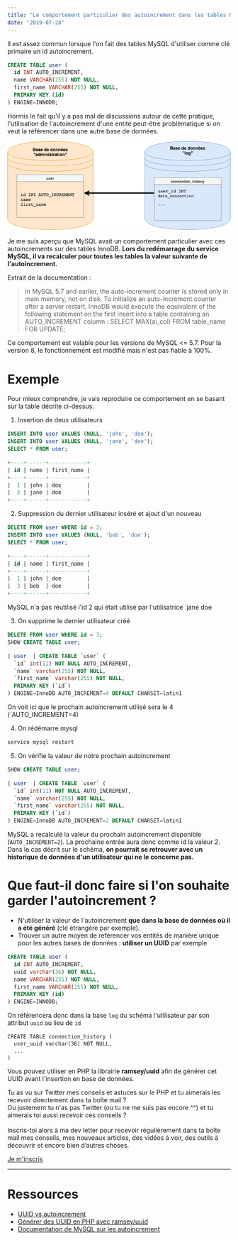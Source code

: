 ```yaml
---
title: "Le comportement particulier des autoincrement dans les tables MySQL InnoDB"
date: "2019-07-28"
---
```


Il est assez commun lorsque l'on fait des tables MySQL d'utiliser comme clé primaire un id autoincrement.

```SQL
CREATE TABLE user (
  id INT AUTO_INCREMENT,
  name VARCHAR(255) NOT NULL,
  first_name VARCHAR(255) NOT NULL,
  PRIMARY KEY (id)
) ENGINE=INNODB;
```

Hormis le fait qu'il y a pas mal de discussions autour de cette pratique, l'utilisation de l'autoincrement d'une entité peut-être problèmatique si on veut la référencer dans une autre base de données.

![Schéma base de données](./mysql_autoincrement.png)

Je me suis aperçu que MySQL avait un comportement particulier avec ces autoincrements sur des tables InnoDB. **Lors du redémarrage du service MySQL, il va recalculer pour toutes les tables la valeur suivante de l'autoincrement.**

Extrait de la documentation :

> In MySQL 5.7 and earlier, the auto-increment counter is stored only in main memory, not on disk. To initialize an auto-increment counter after a server restart, InnoDB would execute the equivalent of the following statement on the first insert into a table containing an AUTO_INCREMENT column : SELECT MAX(ai_col) FROM table_name FOR UPDATE;

Ce comportement est valable pour les versions de MySQL <= 5.7. Pour la version 8, le fonctionnement est modifié mais n'est pas fiable à 100%.

# Exemple
Pour mieux comprendre, je vais reproduire ce comportement en se basant sur la table décrite ci-dessus.

1. Insertion de deux utilisateurs 
```SQL
INSERT INTO user VALUES (NULL, 'john', 'doe');
INSERT INTO user VALUES (NULL, 'jane', 'doe');
SELECT * FROM user;
```
```SQL
+----+------+------------+
| id | name | first_name |
+----+------+------------+
|  1 | john | doe        |
|  2 | jane | doe        |
+----+------+------------+
```

2. Suppression du dernier utilisateur inséré et ajout d'un nouveau
```SQL
DELETE FROM user WHERE id = 2;
INSERT INTO user VALUES (NULL, 'bob', 'doe');
SELECT * FROM user;
```
```SQL
+----+------+------------+
| id | name | first_name |
+----+------+------------+
|  1 | john | doe        |
|  3 | bob  | doe        |
+----+------+------------+
```

MySQL n'a pas réutilisé l'id 2 qui était utilisé par l'utilisatrice `jane doe

3. On supprime le dernier utilisateur créé
```SQL
DELETE FROM user WHERE id = 3;
SHOW CREATE TABLE user;
```
```SQL
| user  | CREATE TABLE `user` (
  `id` int(11) NOT NULL AUTO_INCREMENT,
  `name` varchar(255) NOT NULL,
  `first_name` varchar(255) NOT NULL,
  PRIMARY KEY (`id`)
) ENGINE=InnoDB AUTO_INCREMENT=4 DEFAULT CHARSET=latin1
```

On voit ici que le prochain autoincrement utilisé sera le 4 (`AUTO_INCREMENT=4)

4. On rédémarre mysql
```bash
service mysql restart
```

5. On vérifie la valeur de notre prochain autoincrement
```SQL
SHOW CREATE TABLE user;
```
```SQL
| user  | CREATE TABLE `user` (
  `id` int(11) NOT NULL AUTO_INCREMENT,
  `name` varchar(255) NOT NULL,
  `first_name` varchar(255) NOT NULL,
  PRIMARY KEY (`id`)
) ENGINE=InnoDB AUTO_INCREMENT=2 DEFAULT CHARSET=latin1
```

MySQL a recalculé la valeur du prochain autoincrement disponible (`AUTO_INCREMENT=2`). La prochaine entrée aura donc comme id la valeur 2. Dans le cas décrit sur le schéma, **on pourrait se retrouver avec un historique de données d'un utilisateur qui ne le concerne pas.**

# Que faut-il donc faire si l'on souhaite garder l'autoincrement ?
* N'utiliser la valeur de l'autoincrement **que dans la base de données où il a été généré** (clé étrangère par exemple).
* Trouver un autre moyen de reférencer vos entités de manière unique pour les autres bases de données : **utiliser un UUID** par exemple
```SQL
CREATE TABLE user (
  id INT AUTO_INCREMENT,
  uuid varchar(36) NOT NULL,
  name VARCHAR(255) NOT NULL,
  first_name VARCHAR(255) NOT NULL,
  PRIMARY KEY (id)
) ENGINE=INNODB;
```
On référencera donc dans la base `log` du schéma l'utilisateur par son attribut `uuid` au lieu de `id`
```mysql
CREATE TABLE connection_history (
  user_uuid varchar(36) NOT NULL,
  ...
)
```

Vous pouvez utiliser en PHP la librairie **ramsey/uuid** afin de générer cet UUID avant l'insertion en base de données.

<div class="bg-blue-100 px-4 py-4 lg:mb-4 mt-4 lg:mt-12">
        <p class="px-4 py-4">
        Tu as vu sur Twitter <span class="text-blue-700 font-bold">mes conseils et astuces sur le PHP</span> et tu aimerais les recevoir <span class="text-blue-700 font-bold">directement dans ta boîte mail</span> ?<br/>
        Ou justement tu n'as pas Twitter (ou tu ne me suis pas encore ^^) et <span class="text-blue-700 font-bold">tu aimerais toi aussi recevoir ces conseils</span> ?<br/><br/>
        Inscris-toi alors à ma dev letter pour recevoir régulièrement dans ta boîte mail <span class="text-blue-700 font-bold">mes conseils, mes nouveaux articles, des vidéos à voir, des outils à découvrir</span> et encore bien d’autres choses.
        </p>
         <a href="http://bit.ly/klnjmmdevletter" class="bg-blue-200 w-full block py-4 px-4 mt-4 font-bold text-blue-700 mb-4 text-center">Je m'inscris</a>
</div>

---

# Ressources

* [UUID vs autoincrement](https://lmgtfy.com/?q=uuid+vs+autoincrement)
* [Générer des UUID en PHP avec ramsey/uuid](https://github.com/ramsey/uuid)
* [Documentation de MySQL sur les autoincrement](https://dev.mysql.com/doc/refman/8.0/en/innodb-auto-increment-handling.html)



